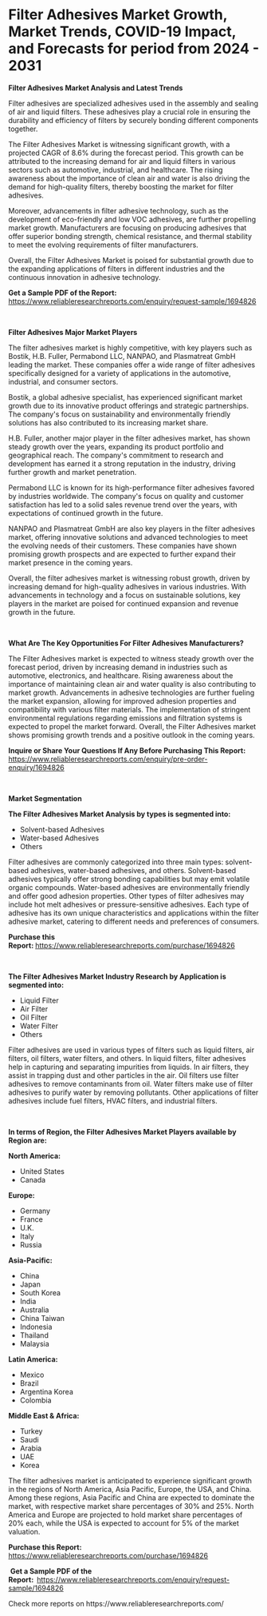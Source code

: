 <p><h1>Filter Adhesives Market Growth, Market Trends, COVID-19 Impact, and Forecasts for period from 2024 - 2031</h1></p><p><strong>Filter Adhesives Market Analysis and Latest Trends</strong></p>
<p><p>Filter adhesives are specialized adhesives used in the assembly and sealing of air and liquid filters. These adhesives play a crucial role in ensuring the durability and efficiency of filters by securely bonding different components together.</p><p>The Filter Adhesives Market is witnessing significant growth, with a projected CAGR of 8.6% during the forecast period. This growth can be attributed to the increasing demand for air and liquid filters in various sectors such as automotive, industrial, and healthcare. The rising awareness about the importance of clean air and water is also driving the demand for high-quality filters, thereby boosting the market for filter adhesives.</p><p>Moreover, advancements in filter adhesive technology, such as the development of eco-friendly and low VOC adhesives, are further propelling market growth. Manufacturers are focusing on producing adhesives that offer superior bonding strength, chemical resistance, and thermal stability to meet the evolving requirements of filter manufacturers.</p><p>Overall, the Filter Adhesives Market is poised for substantial growth due to the expanding applications of filters in different industries and the continuous innovation in adhesive technology.</p></p>
<p><strong>Get a Sample PDF of the Report:&nbsp;</strong> <a href="https://www.reliableresearchreports.com/enquiry/request-sample/1694826">https://www.reliableresearchreports.com/enquiry/request-sample/1694826</a></p>
<p>&nbsp;</p>
<p><strong>Filter Adhesives Major Market Players</strong></p>
<p><p>The filter adhesives market is highly competitive, with key players such as Bostik, H.B. Fuller, Permabond LLC, NANPAO, and Plasmatreat GmbH leading the market. These companies offer a wide range of filter adhesives specifically designed for a variety of applications in the automotive, industrial, and consumer sectors.</p><p>Bostik, a global adhesive specialist, has experienced significant market growth due to its innovative product offerings and strategic partnerships. The company's focus on sustainability and environmentally friendly solutions has also contributed to its increasing market share.</p><p>H.B. Fuller, another major player in the filter adhesives market, has shown steady growth over the years, expanding its product portfolio and geographical reach. The company's commitment to research and development has earned it a strong reputation in the industry, driving further growth and market penetration.</p><p>Permabond LLC is known for its high-performance filter adhesives favored by industries worldwide. The company's focus on quality and customer satisfaction has led to a solid sales revenue trend over the years, with expectations of continued growth in the future.</p><p>NANPAO and Plasmatreat GmbH are also key players in the filter adhesives market, offering innovative solutions and advanced technologies to meet the evolving needs of their customers. These companies have shown promising growth prospects and are expected to further expand their market presence in the coming years.</p><p>Overall, the filter adhesives market is witnessing robust growth, driven by increasing demand for high-quality adhesives in various industries. With advancements in technology and a focus on sustainable solutions, key players in the market are poised for continued expansion and revenue growth in the future.</p></p>
<p>&nbsp;</p>
<p><strong>What Are The Key Opportunities For Filter Adhesives Manufacturers?</strong></p>
<p><p>The Filter Adhesives market is expected to witness steady growth over the forecast period, driven by increasing demand in industries such as automotive, electronics, and healthcare. Rising awareness about the importance of maintaining clean air and water quality is also contributing to market growth. Advancements in adhesive technologies are further fueling the market expansion, allowing for improved adhesion properties and compatibility with various filter materials. The implementation of stringent environmental regulations regarding emissions and filtration systems is expected to propel the market forward. Overall, the Filter Adhesives market shows promising growth trends and a positive outlook in the coming years.</p></p>
<p><strong>Inquire or Share Your Questions If Any Before Purchasing This Report:</strong> <a href="https://www.reliableresearchreports.com/enquiry/pre-order-enquiry/1694826">https://www.reliableresearchreports.com/enquiry/pre-order-enquiry/1694826</a></p>
<p>&nbsp;</p>
<p><strong>Market Segmentation</strong></p>
<p><strong>The Filter Adhesives Market Analysis by types is segmented into:</strong></p>
<p><ul><li>Solvent-based Adhesives</li><li>Water-based Adhesives</li><li>Others</li></ul></p>
<p><p>Filter adhesives are commonly categorized into three main types: solvent-based adhesives, water-based adhesives, and others. Solvent-based adhesives typically offer strong bonding capabilities but may emit volatile organic compounds. Water-based adhesives are environmentally friendly and offer good adhesion properties. Other types of filter adhesives may include hot melt adhesives or pressure-sensitive adhesives. Each type of adhesive has its own unique characteristics and applications within the filter adhesive market, catering to different needs and preferences of consumers.</p></p>
<p><strong>Purchase this Report:&nbsp;</strong><a href="https://www.reliableresearchreports.com/purchase/1694826">https://www.reliableresearchreports.com/purchase/1694826</a></p>
<p>&nbsp;</p>
<p><strong>The Filter Adhesives Market Industry Research by Application is segmented into:</strong></p>
<p><ul><li>Liquid Filter</li><li>Air Filter</li><li>Oil Filter</li><li>Water Filter</li><li>Others</li></ul></p>
<p><p>Filter adhesives are used in various types of filters such as liquid filters, air filters, oil filters, water filters, and others. In liquid filters, filter adhesives help in capturing and separating impurities from liquids. In air filters, they assist in trapping dust and other particles in the air. Oil filters use filter adhesives to remove contaminants from oil. Water filters make use of filter adhesives to purify water by removing pollutants. Other applications of filter adhesives include fuel filters, HVAC filters, and industrial filters.</p></p>
<p>&nbsp;</p>
<p><strong>In terms of Region, the Filter Adhesives Market Players available by Region are:</strong></p>
<p>
    <p> <strong> North America: </strong>
        <ul>
            <li>United States</li>
            <li>Canada</li>
        </ul>
        </p> 
    <p> <strong> Europe: </strong>
        <ul>
            <li>Germany</li>
            <li>France</li>
            <li>U.K.</li>
            <li>Italy</li>
            <li>Russia</li>
        </ul>
        </p> 
    <p> <strong> Asia-Pacific: </strong>
        <ul>
            <li>China</li>
            <li>Japan</li>
            <li>South Korea</li>
            <li>India</li>
            <li>Australia</li>
            <li>China Taiwan</li>
            <li>Indonesia</li>
            <li>Thailand</li>
            <li>Malaysia</li>
        </ul>
        </p> 
    <p> <strong> Latin America: </strong>
        <ul>
            <li>Mexico</li>
            <li>Brazil</li>
            <li>Argentina Korea</li>
            <li>Colombia</li>
        </ul>
        </p> 
    <p> <strong> Middle East & Africa: </strong>
        <ul>
            <li>Turkey</li>
            <li>Saudi</li>
            <li>Arabia</li>
            <li>UAE</li>
            <li>Korea</li>
        </ul>
    </p>
    </p>
<p><p>The filter adhesives market is anticipated to experience significant growth in the regions of North America, Asia Pacific, Europe, the USA, and China. Among these regions, Asia Pacific and China are expected to dominate the market, with respective market share percentages of 30% and 25%. North America and Europe are projected to hold market share percentages of 20% each, while the USA is expected to account for 5% of the market valuation.</p></p>
<p><strong>Purchase this Report: </strong><a href="https://www.reliableresearchreports.com/purchase/1694826">https://www.reliableresearchreports.com/purchase/1694826</a></p>
<p>&nbsp;<strong>Get a Sample PDF of the Report:&nbsp;&nbsp;</strong><a href="https://www.reliableresearchreports.com/enquiry/request-sample/1694826">https://www.reliableresearchreports.com/enquiry/request-sample/1694826</a></p>
<p><strong></strong></p>
<p>Check more reports on https://www.reliableresearchreports.com/</p>
